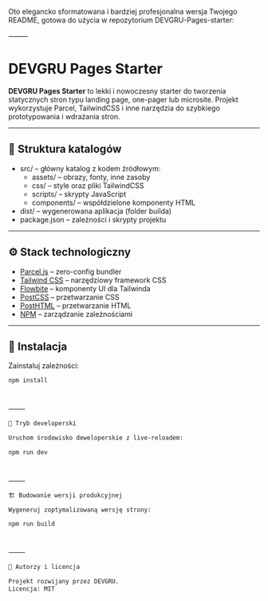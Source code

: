Oto elegancko sformatowana i bardziej profesjonalna wersja Twojego README, gotowa do użycia w repozytorium DEVGRU-Pages-starter:

⸻



# DEVGRU Pages Starter

**DEVGRU Pages Starter** to lekki i nowoczesny starter do tworzenia statycznych stron typu landing page, one-pager lub microsite. Projekt wykorzystuje Parcel, TailwindCSS i inne narzędzia do szybkiego prototypowania i wdrażania stron.

---

## 📁 Struktura katalogów
- src/ – główny katalog z kodem źródłowym:
	- assets/ – obrazy, fonty, inne zasoby
	- css/ – style oraz pliki TailwindCSS
	- scripts/ – skrypty JavaScript
	- components/ – współdzielone komponenty HTML
- dist/ – wygenerowana aplikacja (folder builda)
- package.json – zależności i skrypty projektu
---

## ⚙️ Stack technologiczny

- [Parcel.js](https://parceljs.org/) – zero-config bundler
- [Tailwind CSS](https://tailwindcss.com/) – narzędziowy framework CSS
- [Flowbite](https://flowbite.com/) – komponenty UI dla Tailwinda
- [PostCSS](https://postcss.org/) – przetwarzanie CSS
- [PostHTML](https://github.com/posthtml/posthtml) – przetwarzanie HTML
- [NPM](https://www.npmjs.com/) – zarządzanie zależnościami

---

## 🚀 Instalacja

Zainstaluj zależności:

```bash
npm install



⸻

🧪 Tryb developerski

Uruchom środowisko deweloperskie z live-reloadem:

npm run dev



⸻

🏗️ Budowanie wersji produkcyjnej

Wygeneruj zoptymalizowaną wersję strony:

npm run build



⸻

🧰 Autorzy i licencja

Projekt rozwijany przez DEVGRU.
Licencja: MIT
